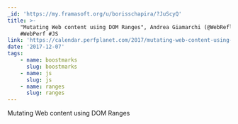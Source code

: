 ```yaml
---
_id: 'https://my.framasoft.org/u/borisschapira/?JuScyQ'
title: >-
    "Mutating Web content using DOM Ranges", Andrea Giamarchi (@WebReflection)
    #WebPerf #JS
link: 'https://calendar.perfplanet.com/2017/mutating-web-content-using-dom-ranges/'
date: '2017-12-07'
tags:
    - name: boostmarks
      slug: boostmarks
    - name: js
      slug: js
    - name: ranges
      slug: ranges
---
```


<div class="markdown"><p>Mutating Web content using DOM Ranges
</p></div>
